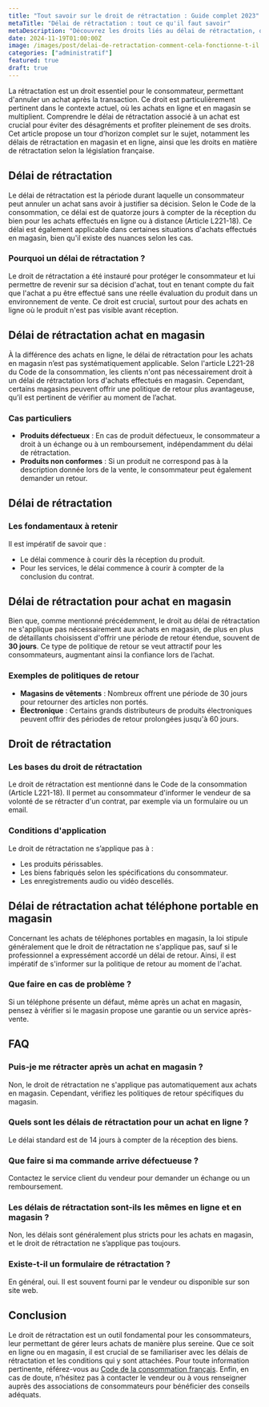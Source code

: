 ```yaml
---
title: "Tout savoir sur le droit de rétractation : Guide complet 2023"
metaTitle: "Délai de rétractation : tout ce qu'il faut savoir"
metaDescription: "Découvrez les droits liés au délai de rétractation, que ce soit en magasin ou en ligne. Informez-vous sur la loi en vigueur."
date: 2024-11-19T01:00:00Z
image: /images/post/delai-de-retractation-comment-cela-fonctionne-t-il.webp
categories: ["administratif"]
featured: true
draft: true
---
```


La rétractation est un droit essentiel pour le consommateur, permettant d'annuler un achat après la transaction. Ce droit est particulièrement pertinent dans le contexte actuel, où les achats en ligne et en magasin se multiplient. Comprendre le délai de rétractation associé à un achat est crucial pour éviter des désagréments et profiter pleinement de ses droits. Cet article propose un tour d’horizon complet sur le sujet, notamment les délais de rétractation en magasin et en ligne, ainsi que les droits en matière de rétractation selon la législation française.

## Délai de rétractation

Le délai de rétractation est la période durant laquelle un consommateur peut annuler un achat sans avoir à justifier sa décision. Selon le Code de la consommation, ce délai est de quatorze jours à compter de la réception du bien pour les achats effectués en ligne ou à distance (Article L221-18). Ce délai est également applicable dans certaines situations d'achats effectués en magasin, bien qu'il existe des nuances selon les cas.

### Pourquoi un délai de rétractation ?

Le droit de rétractation a été instauré pour protéger le consommateur et lui permettre de revenir sur sa décision d'achat, tout en tenant compte du fait que l'achat a pu être effectué sans une réelle évaluation du produit dans un environnement de vente. Ce droit est crucial, surtout pour des achats en ligne où le produit n'est pas visible avant réception.

## Délai de rétractation achat en magasin

À la différence des achats en ligne, le délai de rétractation pour les achats en magasin n’est pas systématiquement applicable. Selon l'article L221-28 du Code de la consommation, les clients n'ont pas nécessairement droit à un délai de rétractation lors d'achats effectués en magasin. Cependant, certains magasins peuvent offrir une politique de retour plus avantageuse, qu’il est pertinent de vérifier au moment de l’achat.

### Cas particuliers

- **Produits défectueux** : En cas de produit défectueux, le consommateur a droit à un échange ou à un remboursement, indépendamment du délai de rétractation.
- **Produits non conformes** : Si un produit ne correspond pas à la description donnée lors de la vente, le consommateur peut également demander un retour.

## Délai de rétractation

### Les fondamentaux à retenir

Il est impératif de savoir que :
- Le délai commence à courir dès la réception du produit.
- Pour les services, le délai commence à courir à compter de la conclusion du contrat.

## Délai de rétractation pour achat en magasin

Bien que, comme mentionné précédemment, le droit au délai de rétractation ne s'applique pas nécessairement aux achats en magasin, de plus en plus de détaillants choisissent d'offrir une période de retour étendue, souvent de **30 jours**. Ce type de politique de retour se veut attractif pour les consommateurs, augmentant ainsi la confiance lors de l’achat.

### Exemples de politiques de retour

- **Magasins de vêtements** : Nombreux offrent une période de 30 jours pour retourner des articles non portés.
- **Électronique** : Certains grands distributeurs de produits électroniques peuvent offrir des périodes de retour prolongées jusqu'à 60 jours.

## Droit de rétractation

### Les bases du droit de rétractation

Le droit de rétractation est mentionné dans le Code de la consommation (Article L221-18). Il permet au consommateur d'informer le vendeur de sa volonté de se rétracter d'un contrat, par exemple via un formulaire ou un email.

### Conditions d'application

Le droit de rétractation ne s’applique pas à :
- Les produits périssables.
- Les biens fabriqués selon les spécifications du consommateur.
- Les enregistrements audio ou vidéo descellés.

## Délai de rétractation achat téléphone portable en magasin

Concernant les achats de téléphones portables en magasin, la loi stipule généralement que le droit de rétractation ne s'applique pas, sauf si le professionnel a expressément accordé un délai de retour. Ainsi, il est impératif de s'informer sur la politique de retour au moment de l'achat.

### Que faire en cas de problème ?

Si un téléphone présente un défaut, même après un achat en magasin, pensez à vérifier si le magasin propose une garantie ou un service après-vente. 

## FAQ

### Puis-je me rétracter après un achat en magasin ?

Non, le droit de rétractation ne s'applique pas automatiquement aux achats en magasin. Cependant, vérifiez les politiques de retour spécifiques du magasin.

### Quels sont les délais de rétractation pour un achat en ligne ?

Le délai standard est de 14 jours à compter de la réception des biens.

### Que faire si ma commande arrive défectueuse ?

Contactez le service client du vendeur pour demander un échange ou un remboursement.

### Les délais de rétractation sont-ils les mêmes en ligne et en magasin ?

Non, les délais sont généralement plus stricts pour les achats en magasin, et le droit de rétractation ne s’applique pas toujours.

### Existe-t-il un formulaire de rétractation ?

En général, oui. Il est souvent fourni par le vendeur ou disponible sur son site web.

## Conclusion

Le droit de rétractation est un outil fondamental pour les consommateurs, leur permettant de gérer leurs achats de manière plus sereine. Que ce soit en ligne ou en magasin, il est crucial de se familiariser avec les délais de rétractation et les conditions qui y sont attachées. Pour toute information pertinente, référez-vous au [Code de la consommation français](https://www.legifrance.gouv.fr/codes/id/LEGIARTI000032490360). Enfin, en cas de doute, n’hésitez pas à contacter le vendeur ou à vous renseigner auprès des associations de consommateurs pour bénéficier des conseils adéquats.
```
